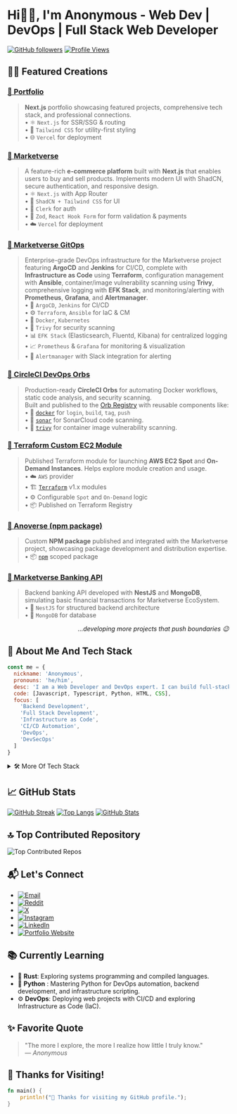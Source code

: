 # Hi👋🏻, I'm Anonymous - Web Dev | DevOps | Full Stack Web Developer

[![GitHub followers](https://img.shields.io/github/followers/iamanonymous419?label=Follow&style=social)](https://github.com/iamanonymous419)
[![Profile Views](https://visitcountpro.netlify.app/api?id=iamanonymous419&pretty=true)](https://github.com/iamanonymous419)

##  👨‍💻 Featured Creations

### [🔗 Portfolio](https://iamanonymous.in)  
> **Next.js** portfolio showcasing featured projects, comprehensive tech stack, and professional connections.   
> • ⚛️ `Next.js` for SSR/SSG & routing  
> • 🎨 `Tailwind CSS` for utility-first styling  
> • 🌐 `Vercel` for deployment  

### [🔗 Marketverse](https://marketverse.iamanonymous.in)  
> A feature-rich **e-commerce platform** built with **Next.js** that enables users to buy and sell products. Implements modern UI with ShadCN, secure authentication, and responsive design.   
> • ⚛️ `Next.js` with App Router  
> • 🎨 `ShadCN + Tailwind CSS` for UI  
> • 🔐 `Clerk` for auth  
> • 🛒 `Zod`, `React Hook Form` for form validation & payments  
> • ☁️ `Vercel` for deployment  

### [🔗 Marketverse GitOps](https://github.com/iamanonymous419/marketverse-gitops)  
> Enterprise-grade DevOps infrastructure for the Marketverse project featuring **ArgoCD** and **Jenkins** for CI/CD, complete with **Infrastructure as Code** using **Terraform**, configuration management with **Ansible**, container/image vulnerability scanning using **Trivy**, comprehensive logging with **EFK Stack**, and monitoring/alerting with **Prometheus**, **Grafana**, and **Alertmanager**.  
> • 🚀 `ArgoCD`, `Jenkins` for CI/CD  
> • ⚙️ `Terraform`, `Ansible` for IaC & CM  
> • 🐳 `Docker`, `Kubernetes`  
> • 🔐 `Trivy` for security scanning  
> • 📊 `EFK Stack` (Elasticsearch, Fluentd, Kibana) for centralized logging  
> • 📈 `Prometheus` & `Grafana` for monitoring & visualization  
> • 🚨 `Alertmanager` with Slack integration for alerting  

### [🔗 CircleCI DevOps Orbs](https://github.com/iamanonymous419/orbs)  
> Production-ready **CircleCI Orbs** for automating Docker workflows, static code analysis, and security scanning.  
> Built and published to the [Orb Registry](https://circleci.com/developer/orbs) with reusable components like:  
> • 🐳 [`docker`](https://circleci.com/developer/orbs/orb/iamanonymous419/docker) for `login`, `build`, `tag`, `push`  
> • 🧠 [`sonar`](https://circleci.com/developer/orbs/orb/iamanonymous419/sonar) for SonarCloud code scanning.  
> • 🔐 [`trivy`](https://circleci.com/developer/orbs/orb/iamanonymous419/trivy) for container image vulnerability scanning.

### [🔗 Terraform Custom EC2 Module](https://github.com/iamanonymous419/terraform-aws-ec2-module)  
> Published Terraform module for launching **AWS EC2 Spot** and **On-Demand Instances**. Helps explore module creation and usage.  
> • ☁️ `AWS` provider  
> • 🏗️ [`Terraform`](https://registry.terraform.io/modules/iamanonymous419/ec2-module/aws/latest) v1.x modules  
> • ⚙️ Configurable `Spot` and `On-Demand` logic  
> • 📦 Published on Terraform Registry

### [🔗 Anoverse (npm package)](https://github.com/iamanonymous419/anoverse)  
> Custom **NPM package** published and integrated with the Marketverse project, showcasing package development and distribution expertise.  
> • 📦 [`npm`](https://www.npmjs.com/package/anoverse) scoped package  

### [🔗 Marketverse Banking API](https://github.com/iamanonymous419/marketverse-banking)  
> Backend banking API developed with **NestJS** and **MongoDB**, simulating basic financial transactions for Marketverse EcoSystem.  
> • 🚀 `NestJS` for structured backend architecture  
> • 🍃 `MongoDB` for database

<p align="right"><i> ...developing more projects that push boundaries 😉 </i></p>

## 🧰 About Me And Tech Stack

```javascript
const me = {
  nickname: 'Anonymous', 
  pronouns: 'he/him',
  desc: 'I am a Web Developer and DevOps expert. I can build full-stack projects from scratch and deploy them to production.',
  code: [Javascript, Typescript, Python, HTML, CSS],
  focus: [
    'Backend Development', 
    'Full Stack Development', 
    'Infrastructure as Code', 
    'CI/CD Automation', 
    'DevOps',
    'DevSecOps'
  ]
}
```

<details>
<summary>🛠️ More Of Tech Stack </summary>

## 🌐 Web Development

### 🧑‍ **Frontend**
[![React](https://img.shields.io/badge/React-20232A?style=flat&logo=react&logoColor=61DAFB)](https://reactjs.org/)
[![JavaScript](https://img.shields.io/badge/JavaScript-F7DF1E?style=flat&logo=javascript&logoColor=black)](https://developer.mozilla.org/en-US/docs/Web/JavaScript)
[![TypeScript](https://img.shields.io/badge/TypeScript-3178C6?style=flat&logo=typescript&logoColor=white)](https://www.typescriptlang.org/)
[![ShadCN](https://img.shields.io/badge/Shadcn_UI-black?style=flat&logo=tailwindcss&logoColor=white)](https://ui.shadcn.com/)
[![React Hook Form](https://img.shields.io/badge/React_Hook_Form-EC5990?style=flat&logo=reacthookform&logoColor=white)](https://react-hook-form.com/)
[![Redux](https://img.shields.io/badge/Redux-764ABC?style=flat&logo=redux&logoColor=white)](https://redux.js.org/)
[![RTK Query](https://img.shields.io/badge/RTK_Query-764ABC?style=flat&logo=redux&logoColor=white)](https://redux-toolkit.js.org/rtk-query/overview)
[![TanStack Query](https://img.shields.io/badge/TanStack_Query-FF4154?style=flat&logo=react-query&logoColor=white)](https://tanstack.com/query)
[![React Router](https://img.shields.io/badge/React_Router-CA4245?style=flat&logo=react-router&logoColor=white)](https://reactrouter.com/)
[![daisyUI](https://img.shields.io/badge/daisyUI-7F1D1D?style=flat&logo=tailwindcss&logoColor=white)](https://daisyui.com/)

### 🎨 **Styling**
[![CSS3](https://img.shields.io/badge/CSS3-1572B6?style=flat&logo=css3&logoColor=white)](https://developer.mozilla.org/en-US/docs/Web/CSS)
[![Tailwind CSS](https://img.shields.io/badge/Tailwind_CSS-38B2AC?style=flat&logo=tailwind-css&logoColor=white)](https://tailwindcss.com/)
[![SCSS](https://img.shields.io/badge/SCSS-CC6699?style=flat&logo=sass&logoColor=white)](https://sass-lang.com/)

### 🧠 **Backend**
[![Node.js](https://img.shields.io/badge/Node.js-43853D?style=flat&logo=node.js&logoColor=white)](https://nodejs.org/)
[![Python](https://img.shields.io/badge/Python-3776AB?style=flat&logo=python&logoColor=white)](https://www.python.org/)
[![Express.js](https://img.shields.io/badge/Express.js-000000?style=flat&logo=express&logoColor=white)](https://expressjs.com/)
[![NestJS](https://img.shields.io/badge/NestJS-E0234E?style=flat&logo=nestjs&logoColor=white)](https://nestjs.com/)
[![Prisma](https://img.shields.io/badge/Prisma-2D3748?style=flat&logo=prisma&logoColor=white)](https://www.prisma.io/)
[![Drizzle ORM](https://img.shields.io/badge/Drizzle_ORM-000000?style=flat&logoColor=white)](https://orm.drizzle.team/)
[![JWT](https://img.shields.io/badge/JWT-000000?style=flat&logo=jsonwebtokens&logoColor=white)](https://jwt.io/)

### 📦 **Package Manager**
[![NPM](https://img.shields.io/badge/-NPM-000?style=for-the-badge&logo=npm)](https://www.npmjs.com/)
[![Yarn](https://img.shields.io/badge/-yarn-000?style=for-the-badge&logo=yarn)](https://yarnpkg.com/)
[![pnpm](https://img.shields.io/badge/pnpm-222222?style=for-the-badge&logo=pnpm&logoColor=yellow)](https://pnpm.io/)
[![Bun](https://img.shields.io/badge/Bun-000000?style=for-the-badge&logo=bun&logoColor=white)](https://bun.sh/)

### 🗄️ **Databases**
[![PostgreSQL](https://img.shields.io/badge/PostgreSQL-4169E1?style=flat&logo=postgresql&logoColor=white)](https://www.postgresql.org/)
[![MongoDB](https://img.shields.io/badge/MongoDB-4EA94B?style=flat&logo=mongodb&logoColor=white)](https://www.mongodb.com/)
[![MySQL](https://img.shields.io/badge/MySQL-4479A1?style=flat&logo=mysql&logoColor=white)](https://www.mysql.com/)

### 🧰 **Others**
[![Next.js](https://img.shields.io/badge/Next.js-000000?style=flat&logo=next.js&logoColor=white)](https://nextjs.org/)
[![GraphQL](https://img.shields.io/badge/GraphQL-E10098?style=flat&logo=graphql&logoColor=white)](https://graphql.org/)
[![Cloudinary](https://img.shields.io/badge/Cloudinary-3448C5?style=flat&logo=cloudinary&logoColor=white)](https://cloudinary.com/)

## ⚙️ DevOps

### 🖥️ **Operating System**
[![Linux](https://img.shields.io/badge/Linux-FCC624?style=flat&logo=linux&logoColor=black)](https://www.linux.org/)

### 📊 **Monitoring**
[![Prometheus](https://img.shields.io/badge/Prometheus-E6522C?style=flat&logo=prometheus&logoColor=white)](https://prometheus.io/)
[![Grafana](https://img.shields.io/badge/Grafana-F46800?style=flat&logo=grafana&logoColor=white)](https://grafana.com/)
[![Alertmanager](https://img.shields.io/badge/Alertmanager-E6522C?style=flat&logo=prometheus&logoColor=white)](https://prometheus.io/docs/alerting/latest/alertmanager/)

### 📝 **Logging**
[![Elasticsearch](https://img.shields.io/badge/Elasticsearch-20A7C9?style=flat\&logo=elasticsearch\&logoColor=white)](https://www.elastic.co/elasticsearch/)
[![Filebeat](https://img.shields.io/badge/Filebeat-4EA94B?style=flat\&logo=elastic\&logoColor=white)](https://www.elastic.co/beats/filebeat)
[![Kibana](https://img.shields.io/badge/Kibana-DA70D6?style=flat\&logo=kibana\&logoColor=white)](https://www.elastic.co/kibana)

### 🔄 **CI/CD**
[![Jenkins](https://img.shields.io/badge/Jenkins-D24939?style=flat&logo=jenkins&logoColor=white)](https://www.jenkins.io/)
[![ArgoCD](https://img.shields.io/badge/ArgoCD-F47560?style=flat&logo=argo&logoColor=white)](https://argoproj.github.io/cd/)
[![GitHub Actions](https://img.shields.io/badge/GitHub_Actions-2088FF?style=flat&logo=github-actions&logoColor=white)](https://github.com/features/actions)
[![CircleCI](https://img.shields.io/badge/-CircleCI-ffffff?style=flat&logo=circleci&logoColor=343434&labelColor=ffffff)](https://circleci.com/)

### 🔧 **Version Control**
[![Git](https://img.shields.io/badge/-Git-000?style=for-the-badge&logo=git)](https://git-scm.com/)
[![GitHub](https://img.shields.io/badge/-GitHub-000?style=for-the-badge&logo=github)](https://github.com/)

### 🪄 **Automation**
[![Bash](https://img.shields.io/badge/Bash-4EAA25?style=flat&logo=gnu-bash&logoColor=white)](https://www.gnu.org/software/bash/)

### ☸️ **Container Orchestration**
[![Kubernetes](https://img.shields.io/badge/Kubernetes-326CE5?style=flat&logo=kubernetes&logoColor=white)](https://kubernetes.io/)
[![minikube](https://img.shields.io/badge/minikube-2496ED?style=flat&logo=kubernetes&logoColor=white)](https://minikube.sigs.k8s.io/)
[![EKS](https://img.shields.io/badge/AWS_EKS-FF9900?style=flat&logo=amazon-eks&logoColor=white)](https://aws.amazon.com/eks/)

### 🐳 **Containerization**
[![Docker](https://img.shields.io/badge/Docker-2496ED?style=flat&logo=docker&logoColor=white)](https://www.docker.com/)

### 📜 **Infrastructure as Code (IaC)**
[![Terraform](https://img.shields.io/badge/Terraform-623CE4?style=flat&logo=terraform&logoColor=white)](https://www.terraform.io/)
[![Ansible](https://img.shields.io/badge/Ansible-EE0000?style=flat&logo=ansible&logoColor=white)](https://www.ansible.com/)

### ☁️ **Cloud**
[![AWS](https://img.shields.io/badge/AWS-232F3E?style=flat&logo=amazon-aws&logoColor=white)](https://aws.amazon.com/)
[![AWS EKS](https://img.shields.io/badge/AWS-EKS-orange?logo=amazon-aws&logoColor=white)](https://docs.aws.amazon.com/eks/)
[![AWS ECR](https://img.shields.io/badge/AWS-ECR-9cf?logo=amazon-aws&logoColor=white)](https://docs.aws.amazon.com/AmazonECR/)
[![AWS ECS](https://img.shields.io/badge/AWS-ECS-blue?logo=amazon-aws&logoColor=white)](https://docs.aws.amazon.com/AmazonECS/)
[![AWS IAM](https://img.shields.io/badge/AWS-IAM-yellow?logo=amazon-aws&logoColor=white)](https://docs.aws.amazon.com/IAM/)
[![AWS S3](https://img.shields.io/badge/AWS-S3-red?logo=amazon-aws&logoColor=white)](https://docs.aws.amazon.com/AmazonS3/)
[![AWS DynamoDB](https://img.shields.io/badge/AWS-DynamoDB-blueviolet?logo=amazon-aws&logoColor=white)](https://docs.aws.amazon.com/amazondynamodb/)
[![AWS RDS](https://img.shields.io/badge/AWS-RDS-success?logo=amazon-aws&logoColor=white)](https://docs.aws.amazon.com/AmazonRDS/)
[![AWS VPC](https://img.shields.io/badge/AWS-VPC-lightgrey?logo=amazon-aws&logoColor=white)](https://docs.aws.amazon.com/vpc/)
[![AWS EC2](https://img.shields.io/badge/AWS-EC2-brown?logo=amazon-aws&logoColor=white)](https://docs.aws.amazon.com/ec2/)

### 💬 **Communication & Notifications**
[![Slack](https://img.shields.io/badge/Slack-4A154B?style=flat&logo=slack&logoColor=white)](https://slack.com/)
[![Gmail](https://img.shields.io/badge/Gmail-D14836?style=flat&logo=gmail&logoColor=white)](https://gmail.com/)

### 🛡️ **Security Scanning**
[![Trivy](https://img.shields.io/badge/Trivy-0F172A?style=flat&logo=trivy&logoColor=white)](https://github.com/aquasecurity/trivy)
[![SonarQube](https://img.shields.io/badge/SonarQube-4E9BCD?style=flat&logo=sonarqube&logoColor=white)](https://www.sonarqube.org/)
[![OWASP ZAP](https://img.shields.io/badge/OWASP_ZAP-00549E?style=flat&logo=owasp&logoColor=white)](https://owasp.org/www-project-zap/)

### 🔐 **Secrets Management**
[![HashiCorp Vault](https://img.shields.io/badge/HashiCorp_Vault-000000?style=flat&logo=vault&logoColor=white)](https://www.vaultproject.io/)

# 🚀 My Tech Learning Journey

## 📅 Timeline Overview

### 2023 - Foundation Year
```
🎯 START
 ├─ 🌐 HTML                     (August 2023)
 ├─ 🎨 CSS                      (November 2023) 
 └─ 💻 JavaScript               (December 2023)
```

### 2024 - Building Skills
```
 ├─ 🗃️ Git & GitHub             (January 2024)
 ├─ ⚛️ React + 💨 Tailwind CSS  (March 2024)
 ├─ 💅 SCSS                     (April 2024)
 ├─ 🟩 Node.js & 🚂 Express.js  (June 2024)
 ├─ 🍃 MongoDB & 🧱 NestJS      (June 2024)
 ├─ 🐬 MySQL & 🐘 PostgreSQL    (July 2024)
 ├─ 🧩 Prisma ORM               (August 2024)
 ├─ 🔥 Next.js                  (September 2024)
 └─ 🐳 Docker                   (October 2024)
```

### 2025 - Advanced & DevOps
```
 ├─ ☸️ Kubernetes               (December 2024)
 ├─ 🐚 Bash & 🐧 Linux          (January 2025)
 ├─ 📦 Terraform & 🧰 Ansible   (February 2025)
 ├─ 🎯 PROJECT: MarketVerse     (March 2025)
 │   ├─ ☁️ AWS & EKS
 │   ├─ 🔍 Trivy & 🧪 Jenkins
 │   ├─ 📊 Grafana & 📈 Prometheus
 │   ├─ 🚀 ArgoCD
 │   └─ 🌿 Drizzle ORM
 ├─ 🧠 AWS Deep Dive            (April 2025)
 ├─ 🔍 SonarQube & 🛡️ OWASP    (May 2025)
 ├─ 🔐 Vault & 🔧 GitHub Actions (June 2025)
 ├─ 🌼 DaisyUI & ⚙️ CircleCI    (July 2025)
 ├─ 🌐 Nginx, 🧪 Jest, EFK Stack & 💬 Slack (August 2025)
 │   ├─ 🔍 Elasticsearch
 │   ├─ 📝 Filebeat
 │   ├─ 📊 Kibana
 │   └─ 💬 Slack
 ├─ 🐍 Python                   (September 2025)
 └─ 📍 Present Day
```

</details>

## 📈 GitHub Stats

[![GitHub Streak](https://github-readme-streak-stats.herokuapp.com/?user=iamanonymous419&theme=dracula)](https://github.com/iamanonymous419)
[![Top Langs](https://github-readme-stats.vercel.app/api/top-langs/?username=iamanonymous419&layout=compact&theme=dracula)](https://github.com/iamanonymous419)
[![GitHub Stats](https://github-readme-stats.vercel.app/api?username=iamanonymous419&show_icons=true&theme=dracula)](https://github.com/iamanonymous419)

## 🔝 Top Contributed Repository

![Top Contributed Repos](https://github-contributor-stats.vercel.app/api?username=iamanonymous419&limit=5&theme=dracula&combine_all_yearly_contributions=true)

## 📬 Let's Connect
- [![Email](https://img.shields.io/badge/Gmail-D14836?style=flat&logo=gmail&logoColor=white)](https://mail.google.com/mail/?view=cm&fs=1&to=anonymous292009@gmail.com)
- [![Reddit](https://img.shields.io/badge/Reddit-FF4500?style=flat&logo=reddit&logoColor=white)](https://www.reddit.com/u/Anonymous292009)
- [![X](https://img.shields.io/badge/X-000000?style=flat&logo=x&logoColor=white)](https://x.com/Anonymous292009)
- [![Instagram](https://img.shields.io/badge/Instagram-E4405F?style=flat&logo=instagram&logoColor=white)](https://www.instagram.com/anonymous22009)
- [![LinkedIn](https://img.shields.io/badge/LinkedIn-0A66C2?style=flat&logo=linkedin&logoColor=white)](https://www.linkedin.com/in/debbag2009)
- [![Portfolio Website](https://img.shields.io/badge/Portfolio-000000?style=flat&logo=firefox&logoColor=white)](https://portfolio-pink-sigma-72.vercel.app)

## 📚 Currently Learning
- 🦀 **Rust**: Exploring systems programming and compiled languages.
- 🐍 **Python** : Mastering Python for DevOps automation, backend development, and infrastructure scripting.
- ⚙️ **DevOps**: Deploying web projects with CI/CD and exploring Infrastructure as Code (IaC).

## ✨ Favorite Quote

> "The more I explore, the more I realize how little I truly know."   
> — *Anonymous*

## 🦀 Thanks for Visiting!

```rust
fn main() {
    println!("🦀 Thanks for visiting my GitHub profile.");
}
```
